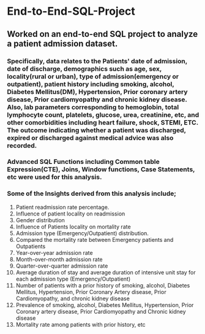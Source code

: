 # End-to-End-SQL-Project
## Worked on an end-to-end SQL project to analyze a patient admission dataset. 
### Specifically, data relates to the Patients' date of admission, date of discharge, demographics such as age, sex, locality(rural or urban), type of admission(emergency or outpatient), patient history including smoking, alcohol, Diabetes Mellitus(DM), Hypertension, Prior coronary artery disease, Prior cardiomyopathy and chronic kidney disease. Also, lab parameters corresponding to hemoglobin, total lymphocyte count, platelets, glucose, urea, creatinine, etc, and other comorbidities including heart failure, shock, STEMI, ETC. The outcome indicating whether a patient was discharged, expired or discharged against medical advice was also recorded. 

### Advanced SQL Functions including Common table Expression(CTE), Joins, Window functions, Case Statements, etc were used for this analysis.

### Some of the Insights derived from this analysis include;
1. Patient readmission rate percentage.
2. Influence of patient locality on readmission
3. Gender distribution
4. Influence of Patients locality on mortality rate
5. Admission type (Emergency/Outpatient) distribution.
6. Compared the mortality rate between Emergency patients and Outpatients
7. Year-over-year admission rate
8. Month-over-month admission rate
9. Quarter-over-quarter admission rate
10. Average duration of stay and average duration of intensive unit stay for each admission type (Emergency/Outpatient)
11. Number of patients with a prior history of smoking, alcohol, Diabetes Mellitus, Hypertension, Prior Coronary Artery disease, Prior Cardiomyopathy, and chronic kidney disease
12. Prevalence of smoking, alcohol, Diabetes Mellitus, Hypertension, Prior Coronary artery disease, Prior Cardiomyopathy and Chronic kidney disease
13. Mortality rate among patients with prior history, etc

